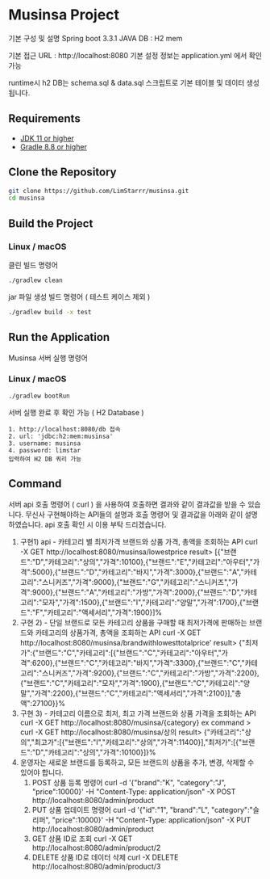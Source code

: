 # Musinsa Project
기본 구성 및 설명
Spring boot 3.3.1 JAVA
DB : H2 mem

기본 접근 URL : http://localhost:8080
기본 설정 정보는 application.yml 에서 확인 가능

runtime시 h2 DB는 schema.sql & data.sql 스크립트로 기본 테이블 및 데이터 생성 됩니다.

## Requirements
- [JDK 11 or higher](https://www.oracle.com/java/technologies/javase-jdk11-downloads.html)
- [Gradle 8.8 or higher](https://gradle.org/install/)

## Clone the Repository

```sh
git clone https://github.com/LimStarrr/musinsa.git
cd musinsa
```

## Build the Project

### Linux / macOS
클린 빌드 명령어
```sh
./gradlew clean
```

jar 파일 생성 빌드 명령어 ( 테스트 케이스 제외 )
```sh
./gradlew build -x test
```

## Run the Application
Musinsa 서버 실행 명령어
### Linux / macOS
```sh
./gradlew bootRun
```

서버 실행 완료 후 확인 가능 ( H2 Database )
```H2
1. http://localhost:8080/db 접속
2. url: 'jdbc:h2:mem:musinsa'
3. username: musinsa
4. password: limstar
입력하여 H2 DB 쿼리 가능
```

## Command
서버 api 호출 명령어 ( curl ) 을 사용하여 호출하면 결과와 같이 결과값을 받을 수 있습니다.
무신사 구현해야하는 API들의 설명과 호출 명령어 및 결과값을 아래와 같이 설명하였습니다.
api 호출 확인 시 이용 부탁 드리겠습니다.

1. 구현1) api - 카테고리 별 최저가격 브랜드와 상품 가격, 총액을 조회하는 API
   curl -X GET http://localhost:8080/musinsa/lowestprice
   result> [{"브랜드":"D","카테고리":"상의","가격":10100},{"브랜드":"E","카테고리":"아우터","가격":5000},{"브랜드":"D","카테고리":"바지","가격":3000},{"브랜드":"A","카테고리":"스니커즈","가격":9000},{"브랜드":"G","카테고리":"스니커즈","가격":9000},{"브랜드":"A","카테고리":"가방","가격":2000},{"브랜드":"D","카테고리":"모자","가격":1500},{"브랜드":"I","카테고리":"양말","가격":1700},{"브랜드":"F","카테고리":"액세서리","가격":1900}]%
2. 구현 2) - 단일 브랜드로 모든 카테고리 상품을 구매할 때 최저가격에 판매하는 브랜드와 카테고리의 상품가격, 총액을 조회하는 API
   curl -X GET http://localhost:8080/musinsa/brandwithlowesttotalprice'
   result> {"최저가":{"브랜드":"C","카테고리":[{"브랜드":"C","카테고리":"아우터","가격":6200},{"브랜드":"C","카테고리":"바지","가격":3300},{"브랜드":"C","카테고리":"스니커즈","가격":9200},{"브랜드":"C","카테고리":"가방","가격":2200},{"브랜드":"C","카테고리":"모자","가격":1900},{"브랜드":"C","카테고리":"양말","가격":2200},{"브랜드":"C","카테고리":"액세서리","가격":2100}],"총액":27100}}%
3. 구현 3) - 카테고리 이름으로 최저, 최고 가격 브랜드와 상품 가격을 조회하는 API
   curl -X GET http://localhost:8080/musinsa/{category}
   ex command > curl -X GET http://localhost:8080/musinsa/상의
   result> {"카테고리":"상의","최고가":[{"브랜드":"I","카테고리":"상의","가격":11400}],"최저가":[{"브랜드":"D","카테고리":"상의","가격":10100}]}%
4. 운영자는 새로운 브랜드를 등록하고, 모든 브랜드의 상품을 추가, 변경, 삭제할 수 있어야 합니다.
   1. POST 상품 등록 명령어 
   curl -d '{"brand":"K", "category":"J", "price":10000}' -H "Content-Type: application/json" -X POST http://localhost:8080/admin/product
   2. PUT 상품 업데이트 명령어
   curl -d '{"id":"1", "brand":"L", "category":"슬리퍼", "price":10000}' -H "Content-Type: application/json" -X PUT http://localhost:8080/admin/product
   3. GET 상품 ID로 조회
   curl -X GET http://localhost:8080/admin/product/2
   4. DELETE 상품 ID로 데이터 삭제
   curl -X DELETE http://localhost:8080/admin/product/3
